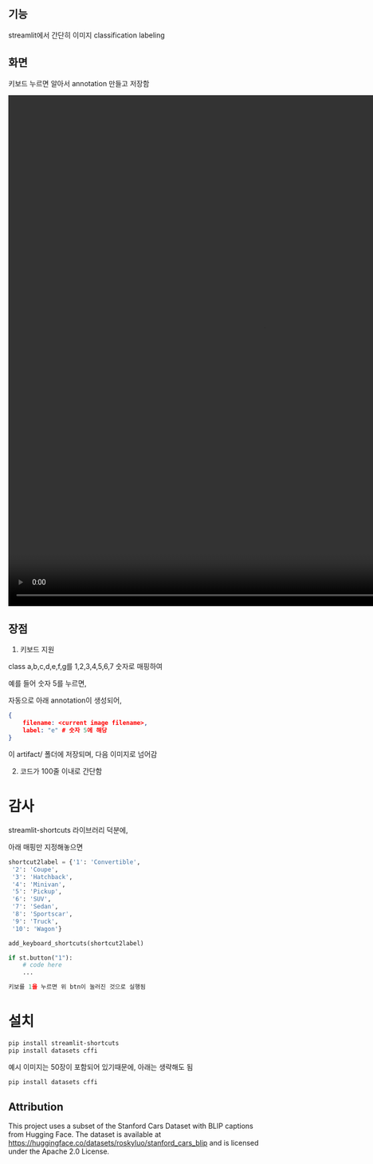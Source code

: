 ## 기능 
streamlit에서 간단히 이미지 classification labeling 

## 화면

키보드 누르면 알아서 annotation 만들고 저장함

<video width="1024" height="1024" controls>
  <source src="assets/demo.mp4" type="video/mp4">
  Your browser does not support the video tag.
</video>


## 장점

1. 키보드 지원

class  a,b,c,d,e,f,g를 1,2,3,4,5,6,7 숫자로 매핑하여 

예를 들어 숫자 5를 누르면,

자동으로 아래 annotation이 생성되어,
```json
{ 
    filename: <current image filename>,
    label: "e" # 숫자 5에 해당
}
```
이 artifact/ 폴더에 저장되며, 다음 이미지로 넘어감


2. 코드가 100줄 이내로 간단함


# 감사
streamlit-shortcuts 라이브러리 덕분에, 

아래 매핑만 지정해놓으면 
```python
shortcut2label = {'1': 'Convertible',
 '2': 'Coupe',
 '3': 'Hatchback',
 '4': 'Minivan',
 '5': 'Pickup',
 '6': 'SUV',
 '7': 'Sedan',
 '8': 'Sportscar',
 '9': 'Truck',
 '10': 'Wagon'}

add_keyboard_shortcuts(shortcut2label)
```

```python
if st.button("1"):
    # code here
    ...

키보를 1을 누르면 위 btn이 눌러진 것으로 실행됨 
```

# 설치


```bash
pip install streamlit-shortcuts
pip install datasets cffi
```

예시 이미지는 50장이 포함되어 있기때문에, 아래는 생략해도 됨
```bash
pip install datasets cffi
```



## Attribution
This project uses a subset of the Stanford Cars Dataset with BLIP captions from Hugging Face. The dataset is available at https://huggingface.co/datasets/roskyluo/stanford_cars_blip and is licensed under the Apache 2.0 License.
